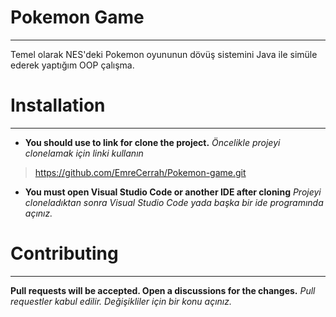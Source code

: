 # Pokemon Game
---
Temel olarak NES'deki Pokemon oyununun dövüş sistemini Java ile simüle ederek yaptığım OOP çalışma.

# Installation
---
- **You should use to link for clone the project.**
*Öncelikle projeyi clonelamak için linki kullanın*
>https://github.com/EmreCerrah/Pokemon-game.git
- **You must open Visual Studio Code or another IDE after cloning**
*Projeyi cloneladıktan sonra Visual Studio Code yada başka bir ide programında açınız.*

# Contributing
---
**Pull requests will be accepted. Open a discussions for the changes.**
*Pull requestler kabul edilir. Değişikliler için bir konu açınız.*
